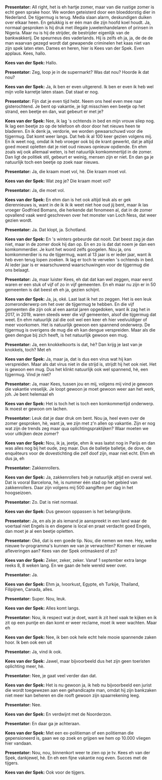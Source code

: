 
**Presentator:** All right, het is eh hartje zomer, maar van die rustige zomer is echt geen sprake hoor. We worden geteisterd door een bloeddorstig dier in Nederland. De tijgermug is terug. Media slaan alarm, deskundigen duiken over elkaar heen. En gelukkig is er één man die zijn hoofd koel houdt. Ja, normaal gesproken is hij druk met illegale juwelenhandelaren of prinsen in Nigeria. Maar nu is hij de strijder, de bestrijder eigenlijk van de bankwakkerij. De speurneus des vaderlands. Hij is zelfs eh ja, ja, de de de man waarvan gezegd wordt dat gewapende criminelen het kaas niet van zijn spek laten eten. Dames en heren, hier is Kees van der Spek. Even applaus. Kees, hallo.

**Kees van der Spek:** Hallo.

**Presentator:** Zeg, loop je in de supermarkt? Was dat nou? Hoorde ik dat nou?

**Kees van der Spek:** Ja, ik ben er even uitgerend. Ik ben er even ik heb wel mijn volle karretje laten staan. Dat staat er nog.

**Presentator:** Fijn dat je even tijd hebt. Neem ons heel even mee naar gisterochtend. Je bent op vakantie, je ligt misschien een beetje op het strand, een beetje en dan, wat gebeurt er met je?

**Kees van der Spek:** Nee, ik lag 's ochtends in bed en mijn vrouw sliep nog. Ik lag een beetje zo op de telefoon eh door door het nieuws heen te bladeren. En ik denk ja, verdorie, we worden gewaarschuwd voor die tijgermug. Dat komt weer langs. Dat heb ik al 100 keer gezien volgens mij. En ik weet nog, omdat ik heb vroeger ook bij de krant gewerkt, dat je altijd goed moest opletten dat je niet oud nieuws opnieuw opdiende. En ehm zoals wij ook allemaal weten, is het natuurlijk komkommertijd in de zomer. Dan ligt de politiek stil, gebeurt er weinig, mensen zijn er niet. En dan ga je natuurlijk toch een beetje op zoek naar nieuws.

**Presentator:** Ja, die kraam moet vol, hè. Die kraam moet vol.

**Kees van der Spek:** Wat zeg je? Die kraam moet vol?

**Presentator:** Ja, die moet vol.

**Kees van der Spek:** En ehm dan is het ook altijd leuk als er gek dierennieuws is, want in de ik ik ik weet niet hoe oud jij bent, maar ik las vroeger Godfried Bomans, die herkende dat fenomeen al, dat in de zomer opvallend vaak werd geschreven over het monster van Loch Ness, dat weer gezien wordt.

**Presentator:** Ja. Dat klopt, ja. Schotland.

**Kees van der Spek:** En 's winters gebeurde dat nooit. Dat beest zag je dan niet, maar in de zomer dook hij dan op. En en zo is dat dat noem je dan een komkommerdier. Je kunt het woord zelfs googelen. Nou ja, ons komkommerdier is nu de tijgermug, want al 13 jaar is er ieder jaar, want ik heb even terug lopen zoeken. Ik lag er toch te vervelen 's ochtends in bed. Al ieder jaar is er waarschuwend waarschuwingen voor de tijgermug die ons belaagt.

**Presentator:** Ja, maar luister Kees, eh dat dat kan wel zeggen, maar eerst waren er een stuk of vijf of zo in vijf gemeenten. En eh maar nu zijn er in 50 gemeenten is dat beest eh eh ja, gezien schijnt.

**Kees van der Spek:** Ja, ja, oké. Laat laat ik het zo zeggen. Het is een leuk zomeronderwerp om het over de tijgermug te hebben. En die vijf gemeenten die zijn ook al een aantal jaren opgedoken, want ik zag het in 2017, in 2019, waren steeds weer die vijf gemeenten, alsof die tijgermug dat weet. En ehm natuurlijk zal die ooit wel een keer eh hier veelvuldiger of meer voorkomen. Het is natuurlijk gewoon een spannend onderwerp. De tijgermug is overigens de mug die eh kan dengue verspreiden. Maar als die geen dengue bij zich heeft, is het natuurlijk gewoon een mug.

**Presentator:** Ja, een knokkelkoorts is dat, hè? Dan krijg je last van je knokkels, toch? Met eh

**Kees van der Spek:** Ja, maar ja, dat is dus een virus wat hij kan verspreiden. Maar als dat virus niet in die strijd is, strijdt hij het ook niet. Het is gewoon een mug. Dus het klinkt natuurlijk ook wel spannend, hè, een tijgermug. Vind je niet?

**Presentator:** Ja, maar Kees, tussen jou en mij, volgens mij vind je gewoon die vakantie vreselijk. Je loopt gewoon je moet gewoon weer aan het werk, joh. Je bent helemaal eh

**Kees van der Spek:** Het is toch het is toch een komkommertijd onderwerp. Ik moest er gewoon om lachen.

**Presentator:** Leuk dat je daar druk om bent. Nou ja, heel even over de zomer gesproken, hè, want ja, we zijn met z'n allen op vakantie. Zijn er nog wat zijn de trends zeg maar qua oplichtingspraktijken? Waar moeten we voor uitkijken deze zomer?

**Kees van der Spek:** Nou, ik ja, jeetje, ehm ik was laatst nog in Parijs en dan was alles nog bij het oude, zeg maar. Dus de balletje balletje, de dove, de enquêteurs voor de dovestichting die zelf doof zijn, maar niet echt. Ehm eh dus ja, eh

**Presentator:** Zakkenrollers.

**Kees van der Spek:** Ja, zakkenrollers heb je natuurlijk altijd en overal wel. Dat is vooral Barcelona, hè, is nummer één stad op het gebied van zakkenrollers. Daar zijn volgens mij 500 aangiften per dag in het hoogseizoen.

**Presentator:** Zo. Dat is niet normaal.

**Kees van der Spek:** Dus gewoon oppassen is het belangrijkste.

**Presentator:** Ja, en als je als iemand je aanspreekt in een land waar de voertaal niet Engels is en diegene is local en praat verdacht goed Engels, dan moet je al een beetje opletten.

**Presentator:** Oké, dat is een goede tip. Nou, die nemen we mee. Hey, welke nieuwe tv-programma's kunnen we van je verwachten? Komen er nieuwe afleveringen aan? Kees van der Spek ontmaskerd of zo?

**Kees van der Spek:** Zeker, zeker, zeker. Vanaf 1 september extra lange reeks 8, 8 weken lang. En we gaan de hele wereld weer over.

**Presentator:** Ja.

**Kees van der Spek:** Ehm ja, Ivoorkust, Egypte, eh Turkije, Thailand, Filipijnen, Canada, alles.

**Presentator:** Super. Nou, leuk.

**Kees van der Spek:** Alles komt langs.

**Presentator:** Nou, ik respect wat je doet, want ik zit heel vaak te kijken en ik zit op een puntje en dan komt er weer reclame, moet ik weer wachten. Maar eh

**Kees van der Spek:** Nee, ik ben ook hele echt hele mooie spannende zaken hoor. Ik ben ook een uit

**Presentator:** Ja, vind ik ook.

**Kees van der Spek:** Jawel, maar bijvoorbeeld dus het zijn geen toeristen oplichting meer, hè.

**Presentator:** Nee, je gaat veel verder dan dat.

**Kees van der Spek:** Het is nu gewoon ja, ik heb nu bijvoorbeeld een jurist die wordt toegewezen aan een gehandicapte man, omdat hij zijn bankzaken niet meer kan beheren en die rooft gewoon zijn spaarrekening leeg.

**Presentator:** Nee.

**Kees van der Spek:** En verdwijnt met de Noorderzon.

**Presentator:** En daar ga je achteraan.

**Kees van der Spek:** Met een ex-politieman of een politieman die gepensioneerd is, gaan we op zoek en grijpen we hem op 10.000 vliegen hier vandaan.

**Presentator:** Nou, nou, binnenkort weer te zien op je tv. Kees eh van der Spek, dankjewel, hè. En eh een fijne vakantie nog even. Succes met de tijgers.

**Kees van der Spek:** Ook voor de tijgers.